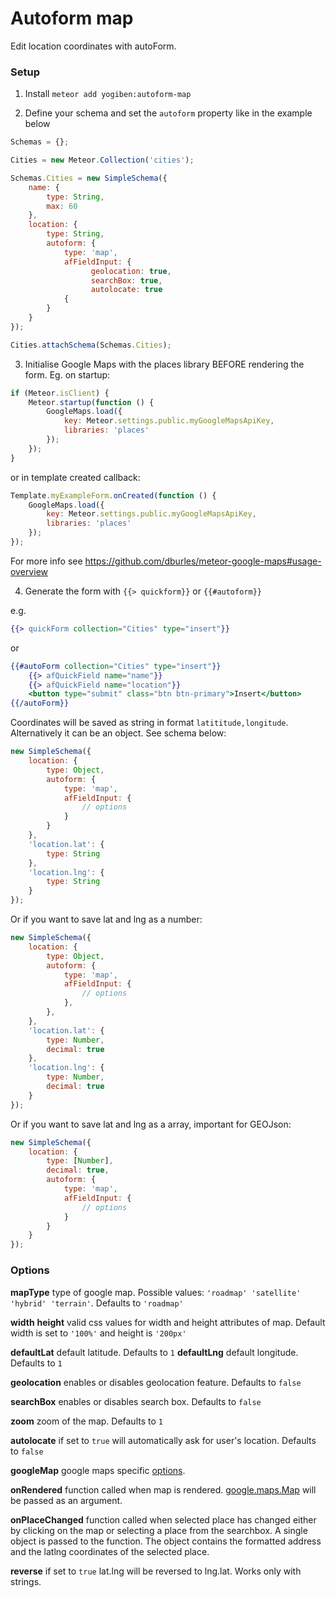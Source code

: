 Autoform map
============

Edit location coordinates with autoForm.

### Setup ###
1) Install `meteor add yogiben:autoform-map`

2) Define your schema and set the `autoform` property like in the example below
```javascript
Schemas = {};

Cities = new Meteor.Collection('cities');

Schemas.Cities = new SimpleSchema({
    name: {
        type: String,
        max: 60
    },
    location: {
        type: String,
        autoform: {
            type: 'map',
            afFieldInput: {
                  geolocation: true,
                  searchBox: true,
                  autolocate: true
            {
        }
    }
});

Cities.attachSchema(Schemas.Cities);
```

3) Initialise Google Maps with the places library BEFORE rendering the form. Eg. on startup:
```javascript
if (Meteor.isClient) {
    Meteor.startup(function () {
        GoogleMaps.load({
            key: Meteor.settings.public.myGoogleMapsApiKey,
            libraries: 'places'
        });
    });
}
```

or in template created callback:
```javascript
Template.myExampleForm.onCreated(function () {
    GoogleMaps.load({
        key: Meteor.settings.public.myGoogleMapsApiKey,
        libraries: 'places'
    });
});
```

For more info see https://github.com/dburles/meteor-google-maps#usage-overview

4) Generate the form with `{{> quickform}}` or `{{#autoform}}`

e.g.
```handlebars
{{> quickForm collection="Cities" type="insert"}}
```

or

```handlebars
{{#autoForm collection="Cities" type="insert"}}
    {{> afQuickField name="name"}}
    {{> afQuickField name="location"}}
    <button type="submit" class="btn btn-primary">Insert</button>
{{/autoForm}}
```

Coordinates will be saved as string in format `latititude,longitude`. Alternatively it can be an object. See schema below:

```javascript
new SimpleSchema({
    location: {
        type: Object,
        autoform: {
            type: 'map',
            afFieldInput: {
                // options
            }
        }
    },
    'location.lat': {
        type: String
    },
    'location.lng': {
        type: String
    }
});
```

Or if you want to save lat and lng as a number:

```javascript
new SimpleSchema({
    location: {
        type: Object,
        autoform: {
            type: 'map',
            afFieldInput: {
                // options
            },
        },
    },
    'location.lat': {
        type: Number,
        decimal: true
    },
    'location.lng': {
        type: Number,
        decimal: true
    }
});
```

Or if you want to save lat and lng as a array, important for GEOJson:

```javascript
new SimpleSchema({
    location: {
        type: [Number],
        decimal: true,
        autoform: {
            type: 'map',
            afFieldInput: {
                // options
            }
        }
    }
});
```

### Options ###

**mapType** type of google map. Possible values: `'roadmap' 'satellite' 'hybrid' 'terrain'`. Defaults to `'roadmap'`

**width** **height** valid css values for width and height attributes of map. Default width is set to `'100%'` and height is `'200px'`

**defaultLat** default latitude. Defaults to `1`
**defaultLng** default longitude. Defaults to `1`

**geolocation** enables or disables geolocation feature. Defaults to `false`

**searchBox** enables or disables search box. Defaults to `false`

**zoom** zoom of the map. Defaults to `1`

**autolocate** if set to `true` will automatically ask for user's location. Defaults to `false`

**googleMap** google maps specific [options](https://developers.google.com/maps/documentation/javascript/reference#MapOptions).

**onRendered** function called when map is rendered. [google.maps.Map](https://developers.google.com/maps/documentation/javascript/reference#Map) will be passed as an argument.

**onPlaceChanged** function called when selected place has changed either by clicking on the map or selecting a place from the searchbox. A single object is passed to the function. The object contains the formatted address and the latlng coordinates of the selected place.

**reverse** if set to `true` lat.lng will be reversed to lng.lat. Works only with strings.
